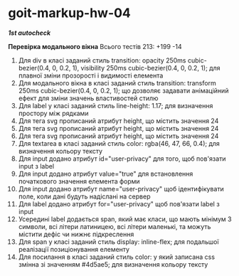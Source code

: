 # goit-markup-hw-04

**_1st autocheck_**

**Перевірка модального вікна**
Всього тестів 213: +199 -14

1. Для div в класі заданий стиль transition: opacity 250ms cubic-bezier(0.4, 0, 0.2, 1), visibility 250ms cubic-bezier(0.4, 0, 0.2, 1); для плавної зміни прозорості і видимості елемента
2. Для модального вікна в класі заданий стиль transition: transform 250ms cubic-bezier(0.4, 0, 0.2, 1); що дозволяє задавати анімаційний ефект для зміни значень властивостей стилю
3. Для label у класі заданий стиль line-height: 1.17; для визначення простору між рядками
4. Для тега svg прописаний атрибут height, що містить значення 24
5. Для тега svg прописаний атрибут height, що містить значення 24
6. Для тега svg прописаний атрибут height, що містить значення 24
7. Для textarea в класі заданий стиль color: rgba(46, 47, 66, 0.4); для визначення кольору тексту
8. Для input додано атрибут id="user-privacy" для того, щоб пов'язати input з label
9. Для input додано атрибут value="true" для встановлення початкового значення елемента форми
10. Для input додано атрибут name="user-privacy" щоб ідентифікувати поле, коли дані будуть надіслані на сервер
11. Для label додано атрибут for="user-privacy" щоб пов'язати label з input
12. Усередині label додається span, який має класи, що мають мінімум 3 символи, всі літери латиницею, всі літери маленькі, та можуть містити дефіс чи нижнє підкреслення
13. Для span у класі заданий стиль display: inline-flex; для подальшої реалізації позиціонування елементу
14. Для посилання в класі заданий стиль color: у який записана css змінна зі значенням #4d5ae5; для визначення кольору тексту